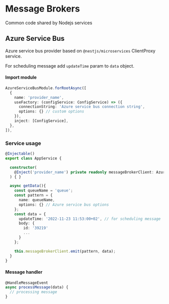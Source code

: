 # Message Brokers

Common code shared by Nodejs services

## Azure Service Bus

Azure service bus provider based on `@nestjs/microservices` ClientProxy service.

For scheduling message add `updateTime` param to `data` object.

#### Import module

```ts
AzureServiceBusModule.forRootAsync([
  {
    name: 'provider_name',
    useFactory: (configService: ConfigService) => ({
      connectionString: 'Azure service bus connection string',
      options: {} // custom options
    }),
    inject: [ConfigService],
  },
]),
```

### Service usage

```ts
@Injectable()
export class AppService {

  constructor(
    @Inject('provider_name') private readonly messageBrokerClient: AzureServiceBusClient,
  ) { }

  async getData(){
    const queueName = 'queue';
    const pattern = {
      name: queueName,
      options: {} // Azure service bus options
    };
    const data = {
      updateTime: '2022-11-23 11:53:00+02', // for scheduling message
      body: {
        id: '39219'
        ...
      }
    };

    this.messageBrokerClient.emit(pattern, data);
  }
}
```

#### Message handler

```ts
@HandleMessageEvent
async processMessage(data) {
  // processing message
}
```
